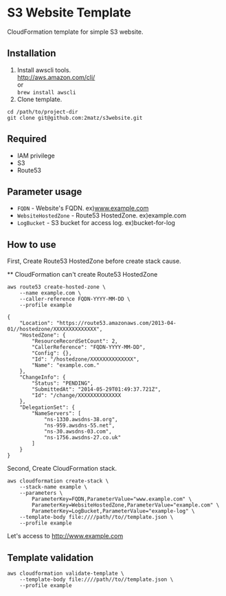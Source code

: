 # S3 Website Template

CloudFormation template for simple S3 website.

## Installation
1. Install awscli tools.  
http://aws.amazon.com/cli/  
or  
```brew install awscli```
1. Clone template.
```
cd /path/to/project-dir
git clone git@github.com:2matz/s3website.git
```

## Required
- IAM privilege
 - S3
 - Route53

## Parameter usage
- ```FQDN``` - Website's FQDN. ex)www.example.com
- ```WebsiteHostedZone``` - Route53 HostedZone. ex)example.com
- ```LogBucket``` - S3 bucket for access log. ex)bucket-for-log

## How to use
First, Create Route53 HostedZone before create stack cause.  

** CloudFormation can't create Route53 HostedZone

```
aws route53 create-hosted-zone \
    --name example.com \
    --caller-reference FQDN-YYYY-MM-DD \
    --profile example
```
```
{
    "Location": "https://route53.amazonaws.com/2013-04-01//hostedzone/XXXXXXXXXXXXXX",
    "HostedZone": {
        "ResourceRecordSetCount": 2,
        "CallerReference": "FQDN-YYYY-MM-DD",
        "Config": {},
        "Id": "/hostedzone/XXXXXXXXXXXXXX",
        "Name": "example.com."
    },
    "ChangeInfo": {
        "Status": "PENDING",
        "SubmittedAt": "2014-05-29T01:49:37.721Z",
        "Id": "/change/XXXXXXXXXXXXXX
    },
    "DelegationSet": {
        "NameServers": [
            "ns-1330.awsdns-38.org",
            "ns-959.awsdns-55.net",
            "ns-30.awsdns-03.com",
            "ns-1756.awsdns-27.co.uk"
        ]
    }
}
```

Second, Create CloudFormation stack.

```
aws cloudformation create-stack \
    --stack-name example \
    --parameters \
        ParameterKey=FQDN,ParameterValue="www.example.com" \
        ParameterKey=WebsiteHostedZone,ParameterValue="example.com" \
        ParameterKey=LogBucket,ParameterValue="example-log" \
    --template-body file:////path//to//template.json \
    --profile example
```

Let's access to http://www.example.com

## Template validation
```
aws cloudformation validate-template \
    --template-body file:////path//to//template.json \
    --profile example
```
